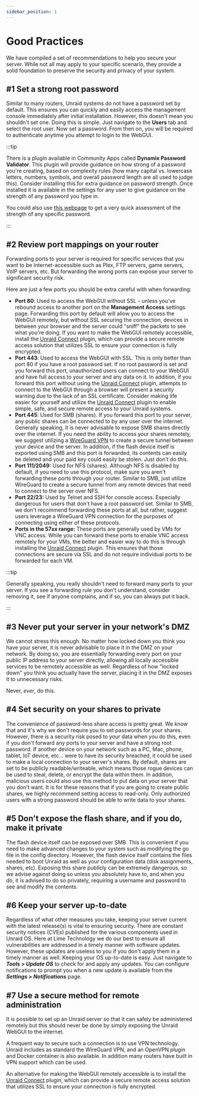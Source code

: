 ```yaml
---
sidebar_position: 1
---
```


# Good Practices

We have compiled a set of recommendations to help you secure your server. While not all may apply to your specific scenario, they provide a solid foundation to preserve the security and privacy of your system.

## \#1 Set a strong root password

Similar to many routers, Unraid systems do not have a password set by default. This ensures you can quickly and easily access the management console immediately after initial installation. However, this doesn't mean you shouldn't set one. Doing this is simple. Just navigate to the **Users** tab and select the root user. Now set a password. From then on, you will be required to authenticate anytime you attempt to login to the WebGUI.

:::tip

There is a plugin available in Community Apps called **Dynamix Password Validator**. This plugin will provide guidance on how strong of a password you're creating, based on complexity rules (how many capital vs. lowercase letters, numbers, symbols, and overall password length are all used to judge this). Consider installing this for extra guidance on password strength. Once installed it is available in the settings for any user to give guidance on the strength of any password you type in.

You could also use [this webpage](https://bitwarden.com/password-strength/) to get a very quick assessment of the strength of any specific password.

:::

## \#2 Review port mappings on your router

Forwarding ports to your server is required for specific services that you want to be Internet-accessible such as Plex, FTP servers, game servers, VoIP servers, etc. But forwarding the wrong ports can expose your server to significant security risk.

Here are just a few ports you should be extra careful with when forwarding:

* **Port 80**: Used to access the WebGUI without SSL - unless you've rebound access to another port on the **Management Access** settings page. Forwarding this port by default will allow you to access the WebGUI remotely, but without SSL securing the connection, devices in between your browser and the server could "sniff" the packets to see what you're doing. If you want to make the WebGUI remotely accessible, install the [Unraid Connect](/connect/index.md) plugin, which can provide a secure remote access solution that utilizes SSL to ensure your connection is fully encrypted.
* **Port 443**: Used to access the WebGUI with SSL. This is only better than port 80 if you have a root password set. If no root password is set and you forward this port, unauthorized users can connect to your WebGUI and have full access to your server and any data on it. In addition, if you forward this port without using the [Unraid Connect](/connect/index.md) plugin, attempts to connect to the WebGUI through a browser will present a security warning due to the lack of an SSL certificate.
  Consider making life easier for yourself and utilize the [Unraid Connect](/connect/index.md) plugin to enable simple, safe, and secure remote access to your Unraid systems.
* **Port 445**: Used for SMB (shares). If you forward this port to your server, any public shares can be connected to by any user over the internet. Generally speaking, it is never advisable to expose SMB shares directly over the internet. If you need the ability to access your shares remotely, we suggest utilizing a [WireGuard VPN](./vpn.md) to create a secure tunnel between your device and the server. In addition, if the flash device itself is exported using SMB and this port is forwarded, its contents can easily be deleted and your paid key could easily be stolen. Just don't do this.
* **Port 111/2049:** Used for NFS (shares). Although NFS is disabled by default, if you need to use this protocol, make sure you aren't forwarding these ports through your router. Similar to SMB, just utilize WireGuard to create a secure tunnel from any remote devices that need to connect to the server over NFS.
* **Port 22/23:** Used by Telnet and SSH for console access.
  Especially dangerous for users that don't have a root password set.
  Similar to SMB, we don't recommend forwarding these ports at all, but rather, suggest users leverage a WireGuard VPN connection for the purposes of connecting using either of these protocols.
* **Ports in the 57xx range:** These ports are generally used by VMs for VNC access. While you can forward these ports to enable VNC access remotely for your VMs, the better and easier way to do this is through installing the [Unraid Connect](/connect/index.md) plugin.
  This ensures that those connections are secure via SSL and do not require individual ports to be forwarded for each VM.

:::tip

Generally speaking, you really shouldn't need to forward many ports to your server. If you see a forwarding rule you don't understand, consider removing it, see if anyone complains, and if so, you can always put it back.

:::

## \#3 Never put your server in your network's DMZ

We cannot stress this enough. No matter how locked down you think you have your server, it is never advisable to place it in the DMZ on your network. By doing so, you are essentially forwarding every port on your public IP address to your server directly, allowing all locally accessible services to be remotely accessible as well. Regardless of how "locked down" you think you actually have the server, placing it in the DMZ exposes it to unnecessary risks.

Never, *ever*, do this.

## \#4 Set security on your shares to private

The convenience of password-less share access is pretty great. We know that and it's why we don't require you to set passwords for your shares. However, there is a security risk posed to your data when you do this, even if you don't forward any ports to your server and have a strong root password. If another device on your network such as a PC, Mac, phone, tablet, IoT device, etc... were to have its security breached, it could be used to make a local connection to your server's shares. By default, shares are set to be publicly readable/writeable, which means those rogue devices can be used to steal, delete, or encrypt the data within them. In addition, malicious users could also use this method to put data on your server that you don't want. It is for these reasons that if you are going to create public shares, we highly recommend setting access to read-only. Only authorized users with a strong password should be able to write data to your shares.

## \#5 Don't expose the flash share, and if you do, make it private

The flash device itself can be exposed over SMB. This is convenient if you need to make advanced changes to your system such as modifying the go file in the config directory. However, the flash device itself contains the files needed to boot Unraid as well as your configuration data (disk assignments, shares, etc). Exposing this share publicly can be extremely dangerous, so we advise against doing so unless you absolutely have to, and when you do, it is advised to do so privately, requiring a username and password to see and modify the contents.

## \#6 Keep your server up-to-date

Regardless of what other measures you take, keeping your server current with the latest release(s) is vital to ensuring security. There are constant security notices (CVEs) published for the various components used in Unraid OS. Here at Lime Technology we do our best to ensure all vulnerabilities are addressed in a timely manner with software updates. However, these updates are useless to you if you don't apply them in a timely manner as well. Keeping your OS up-to-date is easy. Just navigate to ***Tools > Update OS*** to check for and apply any updates. You can configure notifications to prompt you when a new update is available from the ***Settings > Notifications*** page.

## \#7 Use a secure method for remote administration

It is possible to set up an Unraid server so that it can safely be administered remotely but this should never be done by simply exposing the Unraid WebGUI to the internet.

A frequent way to secure such a connection is to use VPN technology. Unraid includes as standard the WireGuard VPN, and an OpenVPN plugin and Docker container is also available. In addition many routers have built in VPN support which can be used.

An alternative for making the WebGUI remotely accessible is to install the [Unraid Connect](/connect/index.md) plugin, which can provide a secure remote access solution that utilizes SSL to ensure your connection is fully encrypted.

